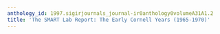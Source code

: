 ```yaml
---
anthology_id: 1997.sigirjournals_journal-ir0anthology0volumeA31A1.2
title: 'The SMART Lab Report: The Early Cornell Years (1965-1970)'
---
```

